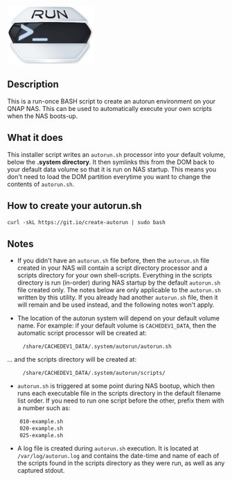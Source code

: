 ![create-autorun icon](images/create-autorun.readme.png)

## Description

This is a run-once BASH script to create an autorun environment on your QNAP NAS. This can be used to automatically execute your own scripts when the NAS boots-up.


## What it does

This installer script writes an `autorun.sh` processor into your default volume, below the **.system directory**. It then symlinks this from the DOM back to your default data volume so that it is run on NAS startup. This means you don't need to load the DOM partition everytime you want to change the contents of `autorun.sh`. 

## How to create your autorun.sh

    curl -skL https://git.io/create-autorun | sudo bash

## Notes

- If you didn't have an `autorun.sh` file before, then the `autorun.sh` file created in your NAS will contain a script directory processor and a scripts directory for your own shell-scripts. Everything in the scripts directory is run (in-order) during NAS startup by the default `autorun.sh` file created only. The notes below are only applicable to the `autorun.sh` written by this utility. If you already had another `autorun.sh` file, then it will remain and be used instead, and the following notes won't apply.

- The location of the autorun system will depend on your default volume name. For example: if your default volume is `CACHEDEV1_DATA`, then the automatic script processor will be created at:
```
     /share/CACHEDEV1_DATA/.system/autorun/autorun.sh
```
... and the scripts directory will be created at:
```
     /share/CACHEDEV1_DATA/.system/autorun/scripts/
```

- `autorun.sh` is triggered at some point during NAS bootup, which then runs each executable file in the scripts directory in the default filename list order. If you need to run one script before the other, prefix them with a number such as:

```
    010-example.sh
    020-example.sh
    025-example.sh
```

- A log file is created during `autorun.sh` execution. It is located at `/var/log/autorun.log` and contains the date-time and name of each of the scripts found in the scripts directory as they were run, as well as any captured stdout.

